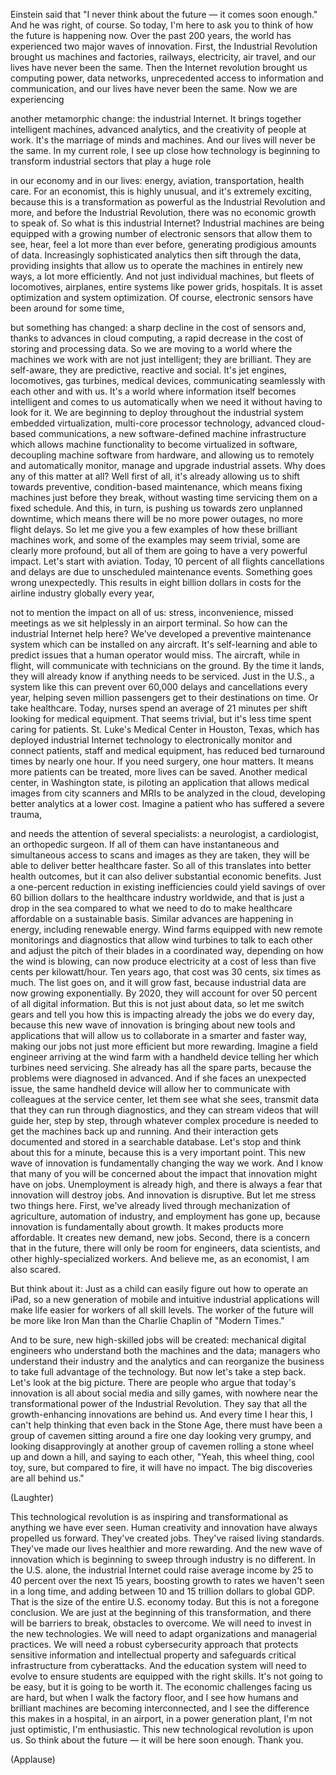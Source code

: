 
Einstein said that
&quot;I never think about the future —
it comes soon enough.&quot;
And he was right, of course.
So today, I&#39;m here to ask you to think of
how the future is happening now.
Over the past 200 years, the world has experienced
two major waves of innovation.
First, the Industrial Revolution
brought us machines and factories, railways,
electricity, air travel,
and our lives have never been the same.
Then the Internet revolution
brought us computing power, data networks,
unprecedented access
to information and communication,
and our lives have never been the same.
Now we are experiencing

another metamorphic change:
the industrial Internet.
It brings together intelligent machines,
advanced analytics,
and the creativity of people at work.
It&#39;s the marriage of minds and machines.
And our lives will never be the same.
In my current role, I see up close
how technology is beginning to transform
industrial sectors that play a huge role

in our economy and in our lives:
energy, aviation, transportation, health care.
For an economist, this is highly unusual,
and it&#39;s extremely exciting,
because this is a transformation
as powerful as the Industrial Revolution and more,
and before the Industrial Revolution,
there was no economic growth to speak of.
So what is this industrial Internet?
Industrial machines are being equipped
with a growing number of electronic sensors
that allow them to see, hear, feel
a lot more than ever before,
generating prodigious amounts of data.
Increasingly sophisticated analytics
then sift through the data,
providing insights that allow us
to operate the machines in entirely new ways,
a lot more efficiently.
And not just individual machines,
but fleets of locomotives, airplanes,
entire systems like power grids, hospitals.
It is asset optimization and system optimization.
Of course, electronic sensors
have been around for some time,

but something has changed:
a sharp decline in the cost of sensors
and, thanks to advances in cloud computing,
a rapid decrease in the cost of storing
and processing data.
So we are moving to a world
where the machines we work with
are not just intelligent; they are brilliant.
They are self-aware, they are predictive,
reactive and social.
It&#39;s jet engines, locomotives, gas turbines,
medical devices, communicating seamlessly
with each other and with us.
It&#39;s a world where information itself
becomes intelligent and comes to us
automatically when we need it
without having to look for it.
We are beginning to deploy
throughout the industrial system
embedded virtualization,
multi-core processor technology,
advanced cloud-based communications,
a new software-defined machine infrastructure
which allows machine functionality
to become virtualized in software,
decoupling machine software from hardware,
and allowing us to remotely and automatically
monitor, manage and upgrade industrial assets.
Why does any of this matter at all?
Well first of all, it&#39;s already allowing us
to shift towards preventive,
condition-based maintenance,
which means fixing machines
just before they break,
without wasting time
servicing them on a fixed schedule.
And this, in turn, is pushing us towards
zero unplanned downtime,
which means there will be no more power outages,
no more flight delays.
So let me give you a few examples
of how these brilliant machines work,
and some of the examples may seem trivial,
some are clearly more profound,
but all of them are going to
have a very powerful impact.
Let&#39;s start with aviation.
Today, 10 percent of all flights
cancellations and delays
are due to unscheduled maintenance events.
Something goes wrong unexpectedly.
This results in eight billion dollars in costs
for the airline industry globally every year,

not to mention the impact on all of us:
stress, inconvenience,
missed meetings as we sit helplessly
in an airport terminal.
So how can the industrial Internet help here?
We&#39;ve developed a preventive maintenance system
which can be installed on any aircraft.
It&#39;s self-learning and able to predict issues
that a human operator would miss.
The aircraft, while in flight,
will communicate with technicians on the ground.
By the time it lands, they will already know
if anything needs to be serviced.
Just in the U.S., a system like this can prevent
over 60,000 delays and cancellations every year,
helping seven million passengers
get to their destinations on time.
Or take healthcare.
Today, nurses spend an average
of 21 minutes per shift
looking for medical equipment.
That seems trivial, but it&#39;s less time spent
caring for patients.
St. Luke&#39;s Medical Center in Houston, Texas,
which has deployed industrial Internet technology
to electronically monitor and connect
patients, staff and medical equipment,
has reduced bed turnaround times
by nearly one hour.
If you need surgery, one hour matters.
It means more patients can be treated,
more lives can be saved.
Another medical center, in Washington state,
is piloting an application that allows
medical images from city scanners and MRIs
to be analyzed in the cloud,
developing better analytics
at a lower cost.
Imagine a patient
who has suffered a severe trauma,

and needs the attention of several specialists:
a neurologist, a cardiologist,
an orthopedic surgeon.
If all of them can have instantaneous
and simultaneous access
to scans and images as they are taken,
they will be able to deliver better healthcare faster.
So all of this translates into better health outcomes,
but it can also deliver substantial economic benefits.
Just a one-percent reduction in existing inefficiencies
could yield savings of over 60 billion dollars
to the healthcare industry worldwide,
and that is just a drop in the sea
compared to what we need to do to make healthcare
affordable on a sustainable basis.
Similar advances are happening in energy,
including renewable energy.
Wind farms equipped with new
remote monitorings and diagnostics
that allow wind turbines to talk to each other
and adjust the pitch of their
blades in a coordinated way,
depending on how the wind is blowing,
can now produce electricity at a cost
of less than five cents per kilowatt/hour.
Ten years ago, that cost was 30 cents,
six times as much.
The list goes on, and it will grow fast,
because industrial data are
now growing exponentially.
By 2020, they will account for over 50 percent
of all digital information.
But this is not just about data, so let me switch gears
and tell you how this is impacting already
the jobs we do every day,
because this new wave of innovation
is bringing about new tools and applications
that will allow us to collaborate
in a smarter and faster way,
making our jobs not just more efficient
but more rewarding.
Imagine a field engineer arriving at the wind farm
with a handheld device telling her
which turbines need servicing.
She already has all the spare parts,
because the problems were diagnosed in advanced.
And if she faces an unexpected issue,
the same handheld device will allow her to
communicate with colleagues at the service center,
let them see what she sees,
transmit data that they can run through diagnostics,
and they can stream videos that will guide her,
step by step, through whatever complex procedure
is needed to get the machines back up and running.
And their interaction gets documented
and stored in a searchable database.
Let&#39;s stop and think about this for a minute,
because this is a very important point.
This new wave of innovation is fundamentally
changing the way we work.
And I know that many of you will be concerned 
about the impact that innovation might have on jobs.
Unemployment is already high,
and there is always a fear 
that innovation will destroy jobs.
And innovation is disruptive.
But let me stress two things here.
First, we&#39;ve already lived through
mechanization of agriculture,
automation of industry,
and employment has gone up,
because innovation is fundamentally about growth.
It makes products more affordable.
It creates new demand, new jobs.
Second, there is a concern that in the future,
there will only be room for engineers,
data scientists, and other highly-specialized workers.
And believe me, as an economist, I am also scared.

But think about it:
Just as a child can easily figure out
how to operate an iPad,
so a new generation of mobile and intuitive
industrial applications will make life easier
for workers of all skill levels.
The worker of the future will be more like Iron Man
than the Charlie Chaplin of &quot;Modern Times.&quot;

And to be sure, new high-skilled jobs will be created:
mechanical digital engineers who understand
both the machines and the data;
managers who understand their industry
and the analytics and can reorganize the business
to take full advantage of the technology.
But now let&#39;s take a step back.
Let&#39;s look at the big picture.
There are people who argue that today&#39;s innovation
is all about social media and silly games,
with nowhere near the transformational power
of the Industrial Revolution.
They say that all the growth-enhancing innovations
are behind us.
And every time I hear this, I can&#39;t help thinking that
even back in the Stone Age,
there must have been a group of cavemen
sitting around a fire one day
looking very grumpy,
and looking disapprovingly
at another group of cavemen
rolling a stone wheel up and down a hill,
and saying to each other,
&quot;Yeah, this wheel thing,
cool toy, sure, but compared to fire,
it will have no impact.
The big discoveries are all behind us.&quot;

(Laughter)

This technological revolution
is as inspiring and transformational
as anything we have ever seen.
Human creativity and innovation
have always propelled us forward.
They&#39;ve created jobs.
They&#39;ve raised living standards.
They&#39;ve made our lives
healthier and more rewarding.
And the new wave of innovation
which is beginning to sweep through industry
is no different.
In the U.S. alone, the industrial Internet
could raise average income by 25 to 40 percent
over the next 15 years,
boosting growth to rates we
haven&#39;t seen in a long time,
and adding between 10 and 15
trillion dollars to global GDP.
That is the size of the entire U.S. economy today.
But this is not a foregone conclusion.
We are just at the beginning of this transformation,
and there will be barriers to break,
obstacles to overcome.
We will need to invest in the new technologies.
We will need to adapt organizations
and managerial practices.
We will need a robust cybersecurity approach
that protects sensitive information
and intellectual property
and safeguards critical infrastructure
from cyberattacks.
And the education system will need to evolve
to ensure students are equipped with the right skills.
It&#39;s not going to be easy,
but it is going to be worth it.
The economic challenges facing us are hard,
but when I walk the factory floor,
and I see how humans and brilliant machines
are becoming interconnected,
and I see the difference this makes
in a hospital, in an airport,
in a power generation plant, I&#39;m not just optimistic,
I&#39;m enthusiastic.
This new technological revolution is upon us.
So think about the future —
it will be here soon enough.
Thank you.

(Applause)

